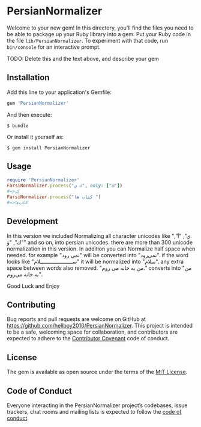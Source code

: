 # PersianNormalizer

Welcome to your new gem! In this directory, you'll find the files you need to be able to package up your Ruby library into a gem. Put your Ruby code in the file `lib/PersianNormalizer`. To experiment with that code, run `bin/console` for an interactive prompt.

TODO: Delete this and the text above, and describe your gem

## Installation

Add this line to your application's Gemfile:

```ruby
gem 'PersianNormalizer'
```

And then execute:

    $ bundle

Or install it yourself as:

    $ gem install PersianNormalizer

## Usage
```ruby
require 'PersianNormalizer'
FarsiNormalizer.process("ك ي", only: ["ك"])
#=>ک
FarsiNormalizer.process("کتاب ها ")
#=>کتاب‌ها
```
## Development

In this version we included Normalizing all character unicodes like "ي", "آ", "ك", "ؤ" and so on, into persian unicodes. there are more than 300 unicode normalization in this version. In addition you can Normalize half space when needed. for example "نمی رود" will be converted into "نمی‌رود". if the word looks like "ســـــــــــــــــــــلام" it will be normalized into "سلام". any extra space between words also removed. "من به               خانه می روم." converts into "من به خانه می‌روم".

Good Luck and Enjoy

## Contributing

Bug reports and pull requests are welcome on GitHub at https://github.com/hellboy2010/PersianNormalizer. This project is intended to be a safe, welcoming space for collaboration, and contributors are expected to adhere to the [Contributor Covenant](http://contributor-covenant.org) code of conduct.

## License

The gem is available as open source under the terms of the [MIT License](https://opensource.org/licenses/MIT).

## Code of Conduct

Everyone interacting in the PersianNormalizer project’s codebases, issue trackers, chat rooms and mailing lists is expected to follow the [code of conduct](https://github.com/[USERNAME]/PersianNormalizer/blob/master/CODE_OF_CONDUCT.md).
